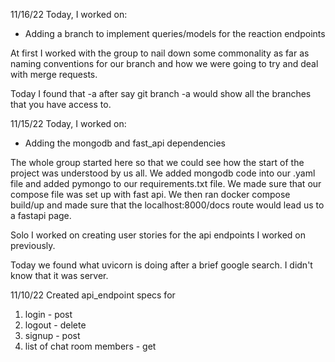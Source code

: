 11/16/22
Today, I worked on:

* Adding a branch to implement queries/models for the reaction endpoints

At first I worked with the group to nail down some commonality as far as naming conventions
for our branch and how we were going to try and deal with merge requests.



Today I found that -a after say git branch -a would show all the branches that you have
access to.

11/15/22
Today, I worked on:

* Adding the mongodb and fast_api dependencies

The whole group started here so that we could see how the
start of the project was understood by us all. We added mongodb code into our .yaml file and
added pymongo to our requirements.txt file. We made sure that our compose file was set up with
fast api. We then ran docker compose build/up and made sure that the localhost:8000/docs route would lead
us to a fastapi page.

Solo I worked on creating user stories for the api endpoints I worked on previously.

Today we found what uvicorn is doing after a brief google search. I didn't know that
it was server.


11/10/22
Created api_endpoint specs for

1. login - post
2. logout - delete
3. signup - post
4. list of chat room members - get
